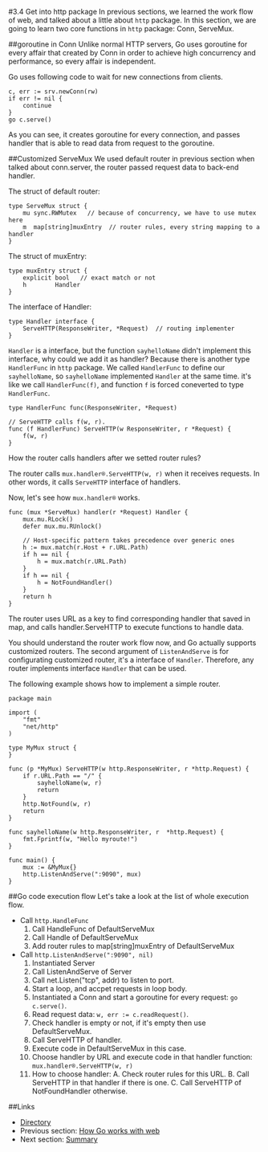 #3.4 Get into http package
In previous sections, we learned the work flow of web, and talked about a little about `http` package. In this section, we are going to learn two core functions in `http` package: Conn, ServeMux.

##goroutine in Conn
Unlike normal HTTP servers, Go uses goroutine for every affair that created by Conn in order to achieve high concurrency and performance, so every affair is independent.

Go uses following code to wait for new connections from clients.

	c, err := srv.newConn(rw)
	if err != nil {
    	continue
	}
	go c.serve()
	
As you can see, it creates goroutine for every connection, and passes handler that is able to read data from request to the goroutine.

##Customized ServeMux
We used default router in previous section when talked about conn.server, the router passed request data to back-end handler.

The struct of default router:

	type ServeMux struct {
    	mu sync.RWMutex   // because of concurrency, we have to use mutex here
    	m  map[string]muxEntry  // router rules, every string mapping to a handler
	}
	
The struct of muxEntry:

	type muxEntry struct {
    	explicit bool   // exact match or not
    	h        Handler
	}
	
The interface of Handler:

	type Handler interface {
    	ServeHTTP(ResponseWriter, *Request)  // routing implementer
	}
	
`Handler` is a interface, but the function `sayhelloName` didn't implement this interface, why could we add it as handler? Because there is another type `HandlerFunc` in `http` package. We called `HandlerFunc` to define our `sayhelloName`, so `sayhelloName` implemented `Handler` at the same time. it's like we call `HandlerFunc(f)`, and function `f` is forced coneverted to type `HandlerFunc`.

	type HandlerFunc func(ResponseWriter, *Request)

	// ServeHTTP calls f(w, r).
	func (f HandlerFunc) ServeHTTP(w ResponseWriter, r *Request) {
    	f(w, r)
	}
	
How the router calls handlers after we setted router rules?

The router calls `mux.handler®.ServeHTTP(w, r)` when it receives requests. In other words, it calls `ServeHTTP` interface of handlers.

Now, let's see how `mux.handler®` works.

	func (mux *ServeMux) handler(r *Request) Handler {
    	mux.mu.RLock()
    	defer mux.mu.RUnlock()

    	// Host-specific pattern takes precedence over generic ones
    	h := mux.match(r.Host + r.URL.Path)
    	if h == nil {
        	h = mux.match(r.URL.Path)
    	}
    	if h == nil {
        	h = NotFoundHandler()
    	}
    	return h
	}
	
The router uses URL as a key to find corresponding handler that saved in map, and calls handler.ServeHTTP to execute functions to handle data.

You should understand the router work flow now, and Go actually supports customized routers. The second argument of `ListenAndServe` is for configurating customized router, it's a interface of `Handler`. Therefore, any router implements interface `Handler` that can be used.

The following example shows how to implement a simple router.

	package main

	import (
    	"fmt"
    	"net/http"
	)

	type MyMux struct {
	}

	func (p *MyMux) ServeHTTP(w http.ResponseWriter, r *http.Request) {
    	if r.URL.Path == "/" {
        	sayhelloName(w, r)
        	return
    	}
    	http.NotFound(w, r)
    	return
	}

	func sayhelloName(w http.ResponseWriter, r 	*http.Request) {
    	fmt.Fprintf(w, "Hello myroute!")
	}

	func main() {
    	mux := &MyMux{}
    	http.ListenAndServe(":9090", mux)
	}
	
##Go code execution flow
Let's take a look at the list of whole execution flow.

- Call `http.HandleFunc`
	1. Call HandleFunc of DefaultServeMux
	2. Call Handle of DefaultServeMux
	3. Add router rules to map[string]muxEntry of DefaultServeMux
- Call `http.ListenAndServe(":9090", nil)`
	1. Instantiated Server
	2. Call ListenAndServe of Server
	3. Call net.Listen("tcp", addr) to listen to port.
	4. Start a loop, and accpet requests in loop body.
	5. Instantiated a Conn and start a goroutine for every request: `go c.serve()`.
	6. Read request data: `w, err := c.readRequest()`.
	7. Check handler is empty or not, if it's empty then use DefaultServeMux.
	8. Call ServeHTTP of handler.
	9. Execute code in DefaultServeMux in this case.
	10. Choose handler by URL and execute code in that handler function: `mux.handler®.ServeHTTP(w, r)`
	11. How to choose handler:
		A. Check router rules for this URL.
		B. Call ServeHTTP in that handler if there is one.
		C. Call ServeHTTP of NotFoundHandler otherwise.
			
##Links
- [Directory](preface.md)
- Previous section: [How Go works with web](03.3.md)
- Next section: [Summary](03.5.md)